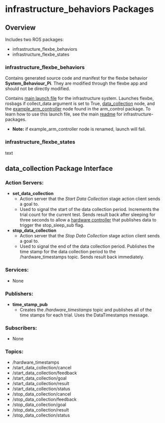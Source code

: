 # infrastructure_behaviors Packages

## Overview
Includes two ROS packages:
- infrastructure_flexbe_behaviors
- infrastructure_flexbe_states

### infrastructure_flexbe_behaviors
Contains generated source code and manifest for the flexbe behavior __System_Behaviour_Pi__. They are modified through the flexbe app and should not be directly modified.

Contains [main launch file](https://github.com/OSUrobotics/infrastructure-packages/blob/new_file_structure/infrastructure_behaviors/infrastructure_flexbe_behaviors/launch/start_test.launch) for the infrastructure system. Launches flexbe, rosbags if collect_data argument is set to True, [data_collection](https://github.com/OSUrobotics/infrastructure-packages/blob/new_file_structure/data_collection/src/data_collection.py) node, and the [example_arm_controller](https://github.com/OSUrobotics/infrastructure-arms/blob/main/arm_control/src/example_arm_controller.py) node found in the arm_control package. To learn how to use this launch file, see the main [readme](https://github.com/OSUrobotics/infrastructure-packages/blob/new_file_structure/README.md#launching) for infrastructure-packages.
- __Note:__ if example_arm_controller node is renamed, launch will fail.

### infrastructure_flexbe_states
text

## data_collection Package Interface

### Action Servers:
- __set_data_collection__
  - Action server that the _Start Data Collection_ stage action client sends a goal to.
  - Used to signal the start of the data collection period. Increments the trial count for the current test. Sends result back after sleeping for three seconds to allow a [hardware controller](https://github.com/OSUrobotics/infrastructure-raspi/tree/main) that publishes data to trigger the stop_sleep_sub flag.
- __stop_data_collection__
  - Action server that the _Stop Data Collection_ stage action client sends a goal to.
  - Used to signal the end of the data collection period. Publishes the time stamp for the data collection period to the /hardware_timestamps topic. Sends result back immediately.
### Services:
- None
### Publishers:
- __time_stamp_pub__
  - Creates the _/hardware_timestamps_ topic and publishes all of the time stamps for each trial. Uses the DataTimestamps message.
### Subscribers:
- None
### Topics:
- /hardware_timestamps
- /start_data_collection/cancel
- /start_data_collection/feedback
- /start_data_collection/goal
- /start_data_collection/result
- /start_data_collection/status
- /stop_data_collection/cancel
- /stop_data_collection/feedback
- /stop_data_collection/goal
- /stop_data_collection/result
- /stop_data_collection/status

